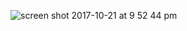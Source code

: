 ![screen shot 2017-10-21 at 9 52 44 pm](https://user-images.githubusercontent.com/29441324/31858343-3ad34d1e-b6aa-11e7-831f-60d03031809f.png)
